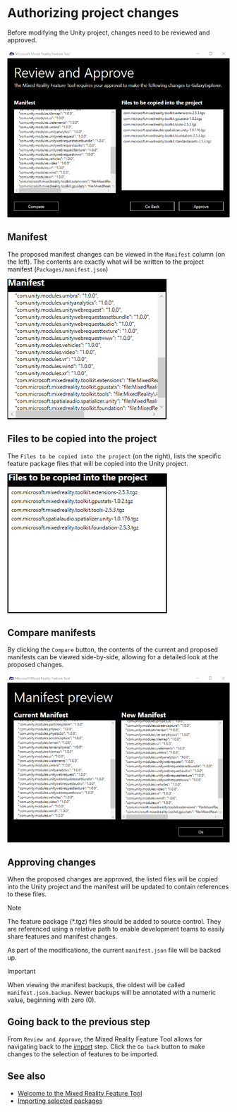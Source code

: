 # Authorizing project changes

Before modifying the Unity project, changes need to be reviewed and approved.

![Requestion authorization](images/FeatureToolApprovalRequest.png)

## Manifest

The proposed manifest changes can be viewed in the `Manifest` column (on the left). The contents are exactly what will be written to the project manifest (`Packages/manifest.json`)

![Manifest preview](images/ManifestPreview.png)

## Files to be copied into the project

The `Files to be copied into the project` (on the right), lists the specific feature package files that will be copied into the Unity project.

![Manifest preview](images/FilesToCopy.png)

## Compare manifests

By clicking the `Compare` button, the contents of the current and proposed manifests can be viewed side-by-side, allowing for a detailed look at the proposed changes.

![Compare manifests](images/FeatureToolCompareManifest.png)

## Approving changes

When the proposed changes are approved, the listed files will be copied into the Unity project and the manifest will be updated to contain references to these files.

> [!NOTE]
> The feature package (*.tgz) files should be added to source control. They are referenced using a relative path to enable development teams to easily share features and manifest changes.

 As part of the modifications, the current `manifest.json` file will be backed up.

> [!IMPORTANT]
> When viewing the manifest backups, the oldest will be called `manifest.json.backup`. Newer backups will be annotated with a numeric value, beginning with zero (0).

## Going back to the previous step

From `Review and Approve`, the Mixed Reality Feature Tool allows for navigating back to the [import](ImportingFeatures.md) step. Click the `Go back` button to make changes to the selection of features to be imported.

## See also

- [Welcome to the Mixed Reality Feature Tool](WelcomeToTheMixedRealityFeatureTool.md)
- [Importing selected packages](ImportingFeatures.md)
